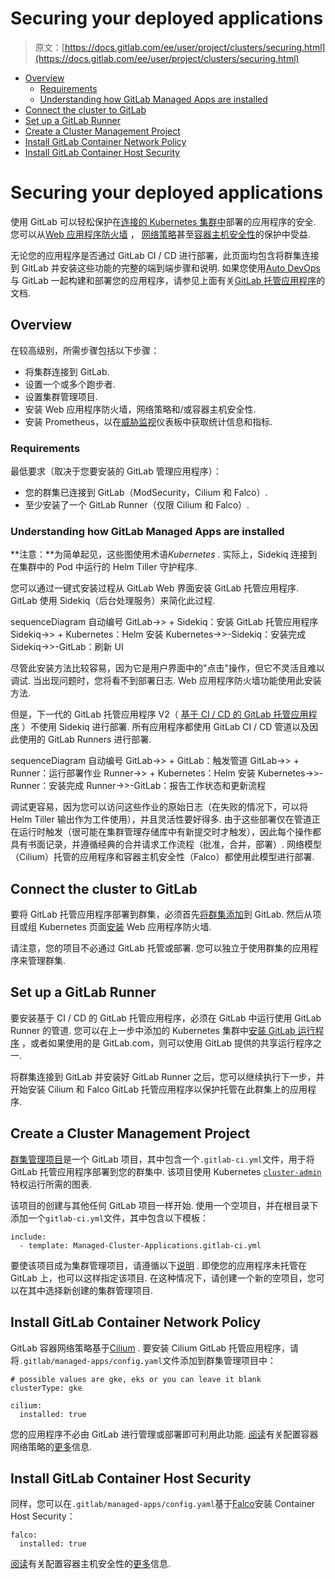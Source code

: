 # Securing your deployed applications

> 原文：[https://docs.gitlab.com/ee/user/project/clusters/securing.html](https://docs.gitlab.com/ee/user/project/clusters/securing.html)

*   [Overview](#overview)
    *   [Requirements](#requirements)
    *   [Understanding how GitLab Managed Apps are installed](#understanding-how-gitlab-managed-apps-are-installed)
*   [Connect the cluster to GitLab](#connect-the-cluster-to-gitlab)
*   [Set up a GitLab Runner](#set-up-a-gitlab-runner)
*   [Create a Cluster Management Project](#create-a-cluster-management-project)
*   [Install GitLab Container Network Policy](#install-gitlab-container-network-policy)
*   [Install GitLab Container Host Security](#install-gitlab-container-host-security)

# Securing your deployed applications[](#securing-your-deployed-applications "Permalink")

使用 GitLab 可以轻松保护在[连接的 Kubernetes 集群中](index.html)部署的应用程序的安全. 您可以从[Web 应用程序防火墙](../../../topics/web_application_firewall/quick_start_guide.html) ， [网络策略](../../../topics/autodevops/stages.html#network-policy)甚至[容器主机安全性](../../clusters/applications.html#install-falco-using-gitlab-cicd)的保护中受益.

无论您的应用程序是否通过 GitLab CI / CD 进行部署，此页面均包含将群集连接到 GitLab 并安装这些功能的完整的端到端步骤和说明. 如果您使用[Auto DevOps](../../../topics/autodevops/index.html)与 GitLab 一起构建和部署您的应用程序，请参见上面有关[GitLab 托管应用程序](../../clusters/applications.html)的文档.

## Overview[](#overview "Permalink")

在较高级别，所需步骤包括以下步骤：

*   将集群连接到 GitLab.
*   设置一个或多个跑步者.
*   设置集群管理项目.
*   安装 Web 应用程序防火墙，网络策略和/或容器主机安全性.
*   安装 Prometheus，以在[威胁监视](../../application_security/threat_monitoring/)仪表板中获取统计信息和指标.

### Requirements[](#requirements "Permalink")

最低要求（取决于您要安装的 GitLab 管理应用程序）：

*   您的群集已连接到 GitLab（ModSecurity，Cilium 和 Falco）.
*   至少安装了一个 GitLab Runner（仅限 Cilium 和 Falco）.

### Understanding how GitLab Managed Apps are installed[](#understanding-how-gitlab-managed-apps-are-installed "Permalink")

**注意：**为简单起见，这些图使用术语*Kubernetes* . 实际上，Sidekiq 连接到在集群中的 Pod 中运行的 Helm Tiller 守护程序.

您可以通过一键式安装过程从 GitLab Web 界面安装 GitLab 托管应用程序. GitLab 使用 Sidekiq（后台处理服务）来简化此过程.

sequenceDiagram 自动编号 GitLab->> + Sidekiq：安装 GitLab 托管应用程序 Sidekiq->> + Kubernetes：Helm 安装 Kubernetes->>-Sidekiq：安装完成 Sidekiq->>-GitLab：刷新 UI

尽管此安装方法比较容易，因为它是用户界面中的"点击"操作，但它不灵活且难以调试. 当出现问题时，您将看不到部署日志. Web 应用程序防火墙功能使用此安装方法.

但是，下一代的 GitLab 托管应用程序 V2（ [基于 CI / CD 的 GitLab 托管应用程序](https://gitlab.com/groups/gitlab-org/-/epics/2103) ）不使用 Sidekiq 进行部署. 所有应用程序都使用 GitLab CI / CD 管道以及因此使用的 GitLab Runners 进行部署.

sequenceDiagram 自动编号 GitLab->> + GitLab：触发管道 GitLab->> + Runner：运行部署作业 Runner->> + Kubernetes：Helm 安装 Kubernetes->>-Runner：安装完成 Runner->>-GitLab：报告工作状态和更新流程

调试更容易，因为您可以访问这些作业的原始日志（在失败的情况下，可以将 Helm Tiller 输出作为工件使用），并且灵活性要好得多. 由于这些部署仅在管道正在运行时触发（很可能在集群管理存储库中有新提交时才触发），因此每个操作都具有书面记录，并遵循经典的合并请求工作流程（批准，合并，部署）. 网络模型（Cilium）托管的应用程序和容器主机安全性（Falco）都使用此模型进行部署.

## Connect the cluster to GitLab[](#connect-the-cluster-to-gitlab "Permalink")

要将 GitLab 托管应用程序部署到群集，必须首先[将群集添加](add_remove_clusters.html)到 GitLab. 然后从项目或组 Kubernetes 页面[安装](../../clusters/applications.html#installing-applications) Web 应用程序防火墙.

请注意，您的项目不必通过 GitLab 托管或部署. 您可以独立于使用群集的应用程序来管理群集.

## Set up a GitLab Runner[](#set-up-a-gitlab-runner "Permalink")

要安装基于 CI / CD 的 GitLab 托管应用程序，必须在 GitLab 中运行使用 GitLab Runner 的管道. 您可以在上一步中添加的 Kubernetes 集群中[安装 GitLab 运行程序](../../clusters/applications.html#gitlab-runner) ，或者如果使用的是 GitLab.com，则可以使用 GitLab 提供的共享运行程序之一.

将群集连接到 GitLab 并安装好 GitLab Runner 之后，您可以继续执行下一步，并开始安装 Cilium 和 Falco GitLab 托管应用程序以保护托管在此群集上的应用程序.

## Create a Cluster Management Project[](#create-a-cluster-management-project "Permalink")

[群集管理项目](../../clusters/management_project.html)是一个 GitLab 项目，其中包含一个`.gitlab-ci.yml`文件，用于将 GitLab 托管应用程序部署到您的群集中. 该项目使用 Kubernetes [`cluster-admin`](https://kubernetes.io/docs/reference/access-authn-authz/rbac/#user-facing-roles)特权运行所需的图表.

该项目的创建与其他任何 GitLab 项目一样开始. 使用一个空项目，并在根目录下添加一个`gitlab-ci.yml`文件，其中包含以下模板：

```
include:
  - template: Managed-Cluster-Applications.gitlab-ci.yml 
```

要使该项目成为集群管理项目，请遵循以下[说明](../../clusters/management_project.html#selecting-a-cluster-management-project) . 即使您的应用程序未托管在 GitLab 上，也可以这样指定该项目. 在这种情况下，请创建一个新的空项目，您可以在其中选择新创建的集群管理项目.

## Install GitLab Container Network Policy[](#install-gitlab-container-network-policy "Permalink")

GitLab 容器网络策略基于[Cilium](https://cilium.io/) . 要安装 Cilium GitLab 托管应用程序，请将`.gitlab/managed-apps/config.yaml`文件添加到群集管理项目中：

```
# possible values are gke, eks or you can leave it blank
clusterType: gke

cilium:
  installed: true 
```

您的应用程序不必由 GitLab 进行管理或部署即可利用此功能. [阅读](../../clusters/applications.html#install-cilium-using-gitlab-cicd)有关配置容器网络策略的[更多](../../clusters/applications.html#install-cilium-using-gitlab-cicd)信息.

## Install GitLab Container Host Security[](#install-gitlab-container-host-security "Permalink")

同样，您可以在`.gitlab/managed-apps/config.yaml`基于[Falco](https://falco.org/)安装 Container Host Security：

```
falco:
  installed: true 
```

[阅读](../../clusters/applications.html#install-falco-using-gitlab-cicd)有关配置容器主机安全性的[更多](../../clusters/applications.html#install-falco-using-gitlab-cicd)信息.